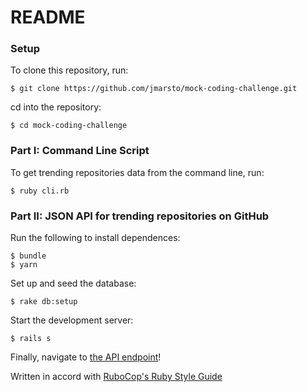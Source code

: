 # README
### Setup
To clone this repository, run:

`$ git clone https://github.com/jmarsto/mock-coding-challenge.git`

cd into the repository:

`$ cd mock-coding-challenge`

### Part I: Command Line Script
To get trending repositories data from the command line, run:

`$ ruby cli.rb`

### Part II: JSON API for trending repositories on GitHub
Run the following to install dependences:

```no-highlight
$ bundle
$ yarn
```

Set up and seed the database:

`$ rake db:setup`

Start the development server:

`$ rails s`

Finally, navigate to [the API endpoint](http://localhost:3000/api/v1/repositories)!

Written in accord with [RuboCop's Ruby Style Guide](https://github.com/rubocop-hq/ruby-style-guide)
